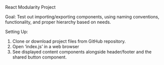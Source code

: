React Modularity Project

Goal: Test out importing/exporting components, using naming conventions, functionality, and proper hierarchy based on needs.

Setting Up:
1.	Clone or download project files from GitHub repository. 
2.	Open ‘index.js’ in a web browser 
3.	See displayed content components alongside header/footer and the shared button component. 
